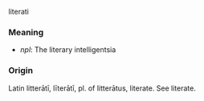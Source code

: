 literati
### Meaning
+ _npl_: The literary intelligentsia

### Origin

Latin litterātī, līterātī, pl. of litterātus, literate. See literate.
